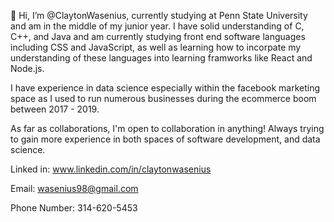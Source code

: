 👋 Hi, I’m @ClaytonWasenius, currently studying at Penn State University and am in the middle of my junior year. I have solid understanding of C, C++, and Java and am currently studying front end software languages including CSS and JavaScript, as well as learning how to incorpate my understanding of these languages into learning framworks like React and Node.js. 

I have experience in data science especially within the facebook marketing space as I used to run numerous businesses during the ecommerce boom between 2017 - 2019. 

As far as collaborations, I'm open to collaboration in anything! Always trying to gain more experience in both spaces of software development, and data science. 

Linked in: 
www.linkedin.com/in/claytonwasenius

Email: 
wasenius98@gmail.com

Phone Number: 
314-620-5453

